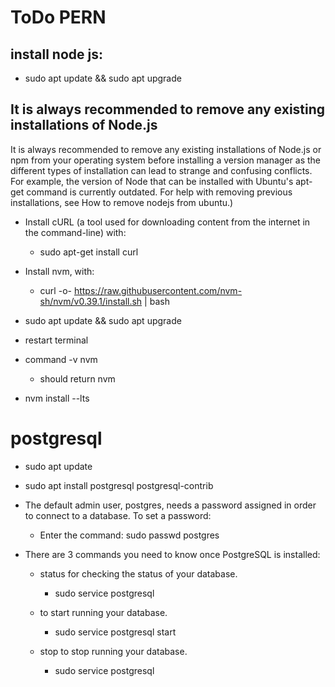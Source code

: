 # ToDo PERN

## install node js:
* sudo apt update && sudo apt upgrade

## It is always recommended to remove any existing installations of Node.js 

It is always recommended to remove any existing installations of Node.js or npm from your operating system before installing a version manager as the different types of installation can lead to strange and confusing conflicts. For example, the version of Node that can be installed with Ubuntu's apt-get command is currently outdated. For help with removing previous installations, see How to remove nodejs from ubuntu.)

* Install cURL (a tool used for downloading content from the internet in the command-line) with: 
    * sudo apt-get install curl

* Install nvm, with: 
    * curl -o- https://raw.githubusercontent.com/nvm-sh/nvm/v0.39.1/install.sh | bash

* sudo apt update && sudo apt upgrade
* restart terminal 
* command -v nvm 
    * should return nvm
* nvm install --lts

# postgresql

* sudo apt update
* sudo apt install postgresql postgresql-contrib

* The default admin user, postgres, needs a password assigned in order to connect to a database. To set a password:

    * Enter the command: sudo passwd postgres

* There are 3 commands you need to know once PostgreSQL is installed:

    * status for checking the status of your database.
        * sudo service postgresql 
    
    * to start running your database.
        * sudo service postgresql start 
    
    * stop to stop running your database.
        * sudo service postgresql 


